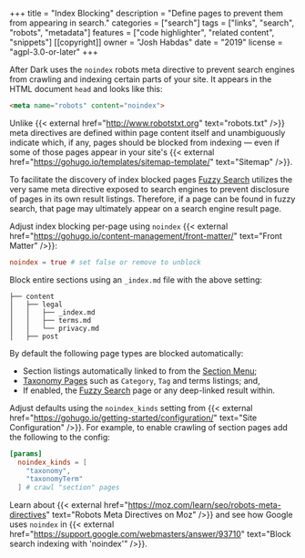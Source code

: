 +++
title = "Index Blocking"
description = "Define pages to prevent them from appearing in search."
categories = ["search"]
tags = ["links", "search", "robots", "metadata"]
features = ["code highlighter", "related content", "snippets"]
[[copyright]]
  owner = "Josh Habdas"
  date = "2019"
  license = "agpl-3.0-or-later"
+++

After Dark uses the `noindex` robots meta directive to prevent search engines from crawling and indexing certain parts of your site. It appears in the HTML document `head` and looks like this:

```html
<meta name="robots" content="noindex">
```

Unlike {{< external href="http://www.robotstxt.org" text="robots.txt" />}} meta directives are defined within page content itself and unambiguously indicate which, if any, pages should be blocked from indexing — even if some of those pages appear in your site's {{< external href="https://gohugo.io/templates/sitemap-template/" text="Sitemap" />}}.

To facilitate the discovery of index blocked pages [Fuzzy Search](../fuzzy-search) utilizes the very same meta directive exposed to search engines to prevent disclosure of pages in its own result listings. Therefore, if a page can be found in fuzzy search, that page may ultimately appear on a search engine result page.

Adjust index blocking per-page using `noindex` {{< external href="https://gohugo.io/content-management/front-matter/" text="Front Matter" />}}:

```toml
noindex = true # set false or remove to unblock
```

Block entire sections using an `_index.md` file with the above setting:

```
├── content
│   ├── legal
│   │   ├── _index.md
│   │   ├── terms.md
│   │   └── privacy.md
│   ├── post
```

By default the following page types are blocked automatically:

- Section listings automatically linked to from the [Section Menu](../section-menu);
- [Taxonomy Pages](../taxonomy-pages) such as `Category`, `Tag` and terms listings; and,
- If enabled, the [Fuzzy Search](../fuzzy-search) page or any deep-linked result within.

Adjust defaults using the `noindex_kinds` setting from {{< external href="https://gohugo.io/getting-started/configuration/" text="Site Configuration" />}}. For example, to enable crawling of section pages add the following to the config:

```toml
[params]
  noindex_kinds = [
    "taxonomy",
    "taxonomyTerm"
  ] # crawl "section" pages
```

Learn about {{< external href="https://moz.com/learn/seo/robots-meta-directives" text="Robots Meta Directives on Moz" />}} and see how Google uses `noindex` in {{< external href="https://support.google.com/webmasters/answer/93710" text="Block search indexing with 'noindex'" />}}.

